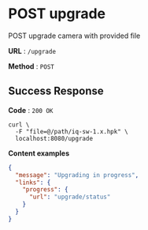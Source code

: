 # POST upgrade

POST upgrade camera with provided file

**URL** : `/upgrade`

**Method** : `POST`

## Success Response

**Code** : `200 OK`

```
curl \
  -F "file=@/path/iq-sw-1.x.hpk" \
  localhost:8080/upgrade
```

**Content examples**

```json
{
  "message": "Upgrading in progress",
  "links": {
    "progress": {
      "url": "upgrade/status"
    }
  }
}
```
